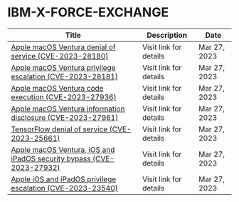 

# IBM-X-FORCE-EXCHANGE

 |Title|Description|Date|
 |---|---|---|
 |[Apple macOS Ventura denial of service (CVE-2023-28180)](https://exchange.xforce.ibmcloud.com/activity/list?filter=Vulnerabilities)|Visit link for details|Mar 27, 2023|
 |[Apple macOS Ventura privilege escalation (CVE-2023-28181)](https://exchange.xforce.ibmcloud.com/activity/list?filter=Vulnerabilities)|Visit link for details|Mar 27, 2023|
 |[Apple macOS Ventura code execution (CVE-2023-27936)](https://exchange.xforce.ibmcloud.com/activity/list?filter=Vulnerabilities)|Visit link for details|Mar 27, 2023|
 |[Apple macOS Ventura information disclosure (CVE-2023-27961)](https://exchange.xforce.ibmcloud.com/activity/list?filter=Vulnerabilities)|Visit link for details|Mar 27, 2023|
 |[TensorFlow denial of service (CVE-2023-25661)](https://exchange.xforce.ibmcloud.com/activity/list?filter=Vulnerabilities)|Visit link for details|Mar 27, 2023|
 |[Apple macOS Ventura, iOS and iPadOS security bypass (CVE-2023-27932)](https://exchange.xforce.ibmcloud.com/activity/list?filter=Vulnerabilities)|Visit link for details|Mar 27, 2023|
 |[Apple iOS and iPadOS privilege escalation (CVE-2023-23540)](https://exchange.xforce.ibmcloud.com/activity/list?filter=Vulnerabilities)|Visit link for details|Mar 27, 2023|
 